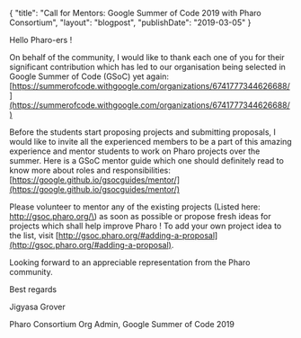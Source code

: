 {
"title": "Call for Mentors: Google Summer of Code 2019 with Pharo Consortium",
"layout": "blogpost",
"publishDate": "2019-03-05"
}

Hello Pharo-ers !

On behalf of the community, I would like to thank each one of you for their
significant contribution which has led to our organisation being selected in
Google Summer of Code \(GSoC\) yet again:
[https://summerofcode.withgoogle.com/organizations/6741777344626688/](https://summerofcode.withgoogle.com/organizations/6741777344626688/)

Before the students start proposing projects and submitting proposals, I
would like to invite all the experienced members to be a part of this
amazing experience and mentor students to work on Pharo projects over the
summer. Here is a GSoC mentor guide which one should definitely read to know
more about roles and responsibilities:
[https://google.github.io/gsocguides/mentor/](https://google.github.io/gsocguides/mentor/)

Please volunteer to mentor any of the existing projects \(Listed here:
http://gsoc.pharo.org/\) as soon as possible or propose fresh ideas for
projects which shall help improve Pharo ! To add your own project idea to
the list, visit [http://gsoc.pharo.org/#adding-a-proposal](http://gsoc.pharo.org/#adding-a-proposal).

Looking forward to an appreciable representation from the Pharo community.

Best regards 

Jigyasa Grover 

Pharo Consortium Org Admin, Google Summer of Code 2019

